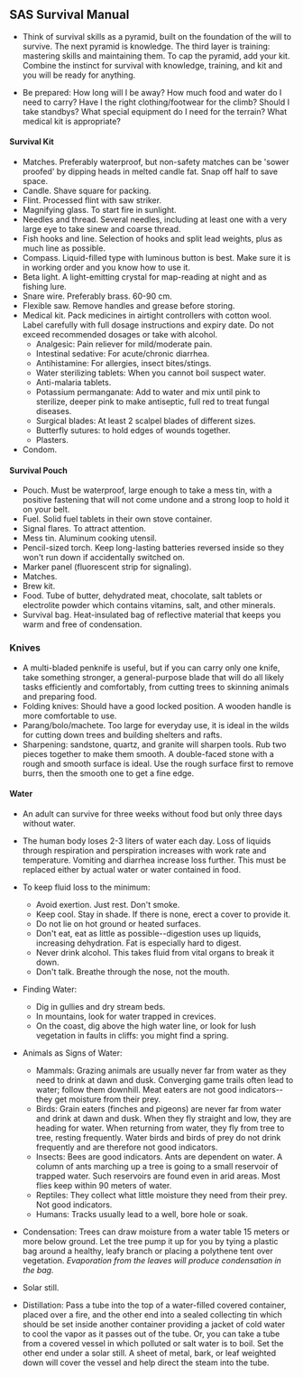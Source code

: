 ## SAS Survival Manual

- Think of survival skills as a pyramid, built on the foundation of the will to survive. The next pyramid is knowledge. The third layer is training: mastering skills and maintaining them. To cap the pyramid, add your kit. Combine the instinct for survival with knowledge, training, and kit and you will be ready for anything.

- Be prepared: How long will I be away? How much food and water do I need to carry? Have I the right clothing/footwear for the climb? Should I take standbys? What special equipment do I need for the terrain? What medical kit is appropriate?

#### Survival Kit

- Matches. Preferably waterproof, but non-safety matches can be 'sower proofed' by dipping heads in melted candle fat. Snap off half to save space.
- Candle. Shave square for packing.
- Flint. Processed flint with saw striker.
- Magnifying glass. To start fire in sunlight.
- Needles and thread. Several needles, including at least one with a very large eye to take sinew and coarse thread.
- Fish hooks and line. Selection of hooks and split lead weights, plus as much line as possible.
- Compass. Liquid-filled type with luminous button is best. Make sure it is in working order and you know how to use it.
- Beta light. A light-emitting crystal for map-reading at night and as fishing lure.
- Snare wire. Preferably brass. 60-90 cm.
- Flexible saw. Remove handles and grease before storing.
- Medical kit. Pack medicines in airtight controllers with cotton wool. Label carefully with full dosage instructions and expiry date. Do not exceed recommended dosages or take with alcohol.
  - Analgesic: Pain reliever for mild/moderate pain.
  - Intestinal sedative: For acute/chronic diarrhea.
  - Antihistamine: For allergies, insect bites/stings.
  - Water sterilizing tablets: When you cannot boil suspect water.
  - Anti-malaria tablets.
  - Potassium permanganate: Add to water and mix until pink to sterilize, deeper pink to make antiseptic, full red to treat fungal diseases.
  - Surgical blades: At least 2 scalpel blades of different sizes.
  - Butterfly sutures: to hold edges of wounds together.
  - Plasters.
- Condom.

#### Survival Pouch

- Pouch. Must be waterproof, large enough to take a mess tin, with a positive fastening that will not come undone and a strong loop to hold it on your belt.
- Fuel. Solid fuel tablets in their own stove container.
- Signal flares. To attract attention.
- Mess tin. Aluminum cooking utensil.
- Pencil-sized torch. Keep long-lasting batteries reversed inside so they won't run down if accidentally switched on.
- Marker panel (fluorescent strip for signaling).
- Matches.
- Brew kit.
- Food. Tube of butter, dehydrated meat, chocolate, salt tablets or electrolite powder which contains vitamins, salt, and other minerals.
- Survival bag. Heat-insulated bag of reflective material that keeps you warm and free of condensation.

### Knives

- A multi-bladed penknife is useful, but if you can carry only one knife, take something stronger, a general-purpose blade that will do all likely tasks efficiently and comfortably, from cutting trees to skinning animals and preparing food.
- Folding knives: Should have a good locked position. A wooden handle is more comfortable to use.
- Parang/bolo/machete. Too large for everyday use, it is ideal in the wilds for cutting down trees and building shelters and rafts.
- Sharpening: sandstone, quartz, and granite will sharpen tools. Rub two pieces together to make them smooth. A double-faced stone with a rough and smooth surface is ideal. Use the rough surface first to remove burrs, then the smooth one to get a fine edge.

#### Water

- An adult can survive for three weeks without food but only three days without water.
- The human body loses 2-3 liters of water each day. Loss of liquids through respiration and perspiration increases with work rate and temperature. Vomiting and diarrhea increase loss further. This must be replaced either by actual water or water contained in food.

- To keep fluid loss to the minimum:
  - Avoid exertion. Just rest. Don't smoke.
  - Keep cool. Stay in shade. If there is none, erect a cover to provide it.
  - Do not lie on hot ground or heated surfaces.
  - Don't eat, eat as little as possible--digestion uses up liquids, increasing dehydration. Fat is especially hard to digest.
  - Never drink alcohol. This takes fluid from vital organs to break it down.
  - Don't talk. Breathe through the nose, not the mouth.

- Finding Water:
  - Dig in gullies and dry stream beds.
  - In mountains, look for water trapped in crevices.
  - On the coast, dig above the high water line, or look for lush vegetation in faults in cliffs: you might find a spring.

- Animals as Signs of Water:
  - Mammals: Grazing animals are usually never far from water as they need to drink at dawn and dusk. Converging game trails often lead to water; follow them downhill. Meat eaters are not good indicators--they get moisture from their prey.
  - Birds: Grain eaters (finches and pigeons) are never far from water and drink at dawn and dusk. When they fly straight and low, they are heading for water. When returning from water, they fly from tree to tree, resting frequently. Water birds and birds of prey do not drink frequently and are therefore not good indicators.
  - Insects: Bees are good indicators. Ants are dependent on water. A column of ants marching up a tree is going to a small reservoir of trapped water. Such reservoirs are found even in arid areas. Most flies keep within 90 meters of water.
  - Reptiles: They collect what little moisture they need from their prey. Not good indicators.
  - Humans: Tracks usually lead to a well, bore hole or soak.

- Condensation: Trees can draw moisture from a water table 15 meters or more below ground. Let the tree pump it up for you by tying a plastic bag around a healthy, leafy branch or placing a polythene tent over vegetation. *Evaporation from the leaves will produce condensation in the bag.*
- Solar still.
- Distillation: Pass a tube into the top of a water-filled covered container, placed over a fire, and the other end into a sealed collecting tin which should be set inside another container providing a jacket of cold water to cool the vapor as it passes out of the tube. Or, you can take a tube from a covered vessel in which polluted or salt water is to boil. Set the other end under a solar still. A sheet of metal, bark, or leaf weighted down will cover the vessel and help direct the steam into the tube.

